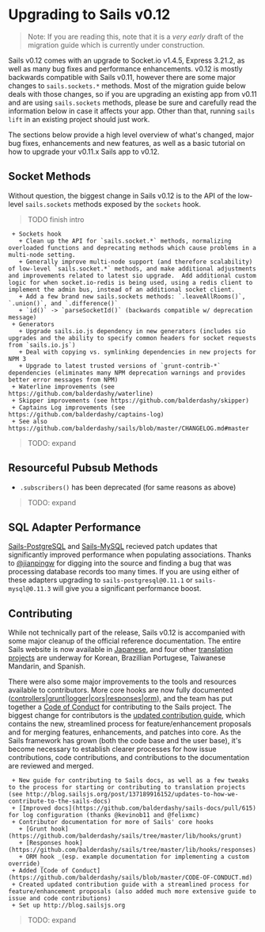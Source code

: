 # Upgrading to Sails v0.12

> Note: If you are reading this, note that it is a _very early_ draft of the migration guide which is currently under construction.

Sails v0.12 comes with an upgrade to Socket.io v1.4.5, Express 3.21.2, as well as many bug fixes and performance enhancements. v0.12 is mostly backwards compatible with Sails v0.11, however there are some major changes to `sails.sockets.*` methods. Most of the migration guide below deals with those changes, so if you are upgrading an existing app from v0.11 and are using `sails.sockets` methods, please be sure and carefully read the information below in case it affects your app.  Other than that, running `sails lift` in an existing project should just work.

The sections below provide a high level overview of what's changed, major bug fixes, enhancements and new features, as well as a basic tutorial on how to upgrade your v0.11.x Sails app to v0.12.



## Socket Methods

Without question, the biggest change in Sails v0.12 is to the API of the low-level `sails.sockets` methods exposed by the `sockets` hook.

> TODO finish intro

```
 + Sockets hook
   + Clean up the API for `sails.socket.*` methods, normalizing overloaded functions and deprecating methods which cause problems in a multi-node setting.
   + Generally improve multi-node support (and therefore scalability) of low-level `sails.socket.*` methods, and make additional adjustments and improvements related to latest sio upgrade.  Add additional custom logic for when socket.io-redis is being used, using a redis client to implement the admin bus, instead of an additional socket client.
   + Add a few brand new sails.sockets methods: `.leaveAllRooms()`, `.union()`, and `.difference()`
   + `id()` -> `parseSocketId()` (backwards compatible w/ deprecation message)
 + Generators
   + Upgrade sails.io.js dependency in new generators (includes sio upgrades and the ability to specify common headers for socket requests from `sails.io.js`)
   + Deal with copying vs. symlinking dependencies in new projects for NPM 3
   + Upgrade to latest trusted versions of `grunt-contrib-*` dependencies (eliminates many NPM deprecation warnings and provides better error messages from NPM)
 + Waterline improvements (see https://github.com/balderdashy/waterline)
 + Skipper improvements (see https://github.com/balderdashy/skipper)
 + Captains Log improvements (see https://github.com/balderdashy/captains-log)
 + See also https://github.com/balderdashy/sails/blob/master/CHANGELOG.md#master
```

> TODO: expand


## Resourceful Pubsub Methods


+  `.subscribers()` has been deprecated (for same reasons as above)

> TODO: expand



## SQL Adapter Performance

[Sails-PostgreSQL](https://github.com/balderdashy/sails-postgresql) and [Sails-MySQL](https://github.com/balderdashy/sails-mysql) recieved patch updates that significantly improved performance when populating associations. Thanks to [@jianpingw](https://github.com/jianpingw) for digging into the source and finding a bug that was processing database records too many times. If you are using either of these adapters upgrading to `sails-postgresql@0.11.1` or `sails-mysql@0.11.3` will give you a significant performance boost.




## Contributing

While not technically part of the release, Sails v0.12 is accompanied with some major cleanup of the official reference documentation. The entire Sails website is now available in [Japanese](http://sailsjs.jp/), and four other [translation projects](https://github.com/balderdashy/sails-docs#in-other-languages) are underway for Korean, Brazillian Portugese, Taiwanese Mandarin, and Spanish.

There were also some major improvements to the tools and resources available to contributors.  More core hooks are now fully documented ([controllers](https://github.com/balderdashy/sails/tree/master/lib/hooks/controllers)|[grunt](https://github.com/balderdashy/sails/tree/master/lib/hooks/grunt)|[logger](https://github.com/balderdashy/sails/tree/master/lib/hooks/logger)|[cors](https://github.com/balderdashy/sails/tree/master/lib/hooks/cors)|[responses](https://github.com/balderdashy/sails/tree/master/lib/hooks/responses)|[orm](https://github.com/balderdashy/sails/tree/master/lib/hooks/orm)), and the team has put together a [Code of Conduct](https://github.com/balderdashy/sails/blob/master/CODE-OF-CONDUCT.md) for contributing to the Sails project.  The biggest change for contributors is the [updated contribution guide](https://github.com/balderdashy/sails/blob/master/CONTRIBUTING.md), which contains the new, streamlined process for feature/enhancement proposals and for merging features, enhancements, and patches into core.  As the Sails framework has grown (both the code base and the user base), it's become necessary to establish clearer processes for how issue contributions, code contributions, and contributions to the documentation are reviewed and merged.


```text
 + New guide for contributing to Sails docs, as well as a few tweaks to the process for starting or contributing to translation projects (see http://blog.sailsjs.org/post/137189916152/updates-to-how-we-contribute-to-the-sails-docs)
 + [Improved docs](https://github.com/balderdashy/sails-docs/pull/615) for log configuration (thanks @kevinob11 and @felixmc)
 + Contributor documentation for more of Sails' core hooks
   + [Grunt hook](https://github.com/balderdashy/sails/tree/master/lib/hooks/grunt)
   + [Responses hook](https://github.com/balderdashy/sails/tree/master/lib/hooks/responses)
   + ORM hook _(esp. example documentation for implementing a custom override)_
 + Added [Code of Conduct](https://github.com/balderdashy/sails/blob/master/CODE-OF-CONDUCT.md)
 + Created updated contribution guide with a streamlined process for feature/enhancement proposals (also added much more extensive guide to issue and code contributions)
 + Set up http://blog.sailsjs.org
```

> TODO: expand


<docmeta name="displayName" value="To v0.12">
